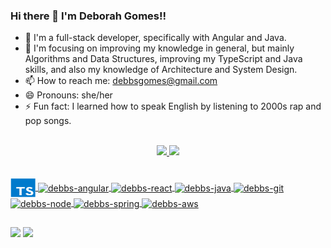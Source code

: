 ### Hi there 👋 I'm Deborah Gomes!!

- 🔭 I'm a full-stack developer, specifically with Angular and Java.
- 🌱 I'm focusing on improving my knowledge in general, but mainly Algorithms and Data Structures, improving my TypeScript and Java skills, and also my knowledge of Architecture and System Design.
- 📫 How to reach me: debbsgomes@gmail.com
- 😄 Pronouns: she/her
- ⚡ Fun fact: I learned how to speak English by listening to 2000s rap and pop songs.
<br>

<div align="center">
  <a href="https://github.com/debbsgomes">
  <img height="180em" src="https://github-readme-stats-sigma-five.vercel.app/api?username=debbsgomes&show_icons=true&theme=dark&include_all_commits=true&count_private=true"/>
  <img height="180em" src="https://github-readme-stats-sigma-five.vercel.app/api/top-langs/?username=debbsgomes&layout=compact&langs_count=8&theme=dark"/>
</div> 
<br>  

<div style="display: inline_block"><br>
  <img align="center" alt="debbs-ts" height="30" width="40" src="https://raw.githubusercontent.com/devicons/devicon/master/icons/typescript/typescript-plain.svg">          
  <img align="center" alt="debbs-angular" height="30" width="40" src="https://cdn.jsdelivr.net/gh/devicons/devicon/icons/angularjs/angularjs-original.svg">
  <img align="center" alt="debbs-react" height="30" width="40" src="https://cdn.jsdelivr.net/gh/devicons/devicon/icons/react/react-original.svg">
  <img align="center" alt="debbs-java" height="30" width="40" src="https://cdn.jsdelivr.net/gh/devicons/devicon/icons/java/java-original.svg">
  <img align="center" alt="debbs-git" height="30" width="40" src="https://cdn.jsdelivr.net/gh/devicons/devicon/icons/git/git-original.svg">
  <img align="center" alt="debbs-node" height="30" width="40" src="https://cdn.jsdelivr.net/gh/devicons/devicon/icons/nodejs/nodejs-original.svg">
  <img align="center" alt="debbs-spring" height="30" width="40" src="https://cdn.jsdelivr.net/gh/devicons/devicon/icons/spring/spring-original.svg">
  <img align="center" alt="debbs-aws" height="30" width="40" src="https://cdn.jsdelivr.net/gh/devicons/devicon@latest/icons/amazonwebservices/amazonwebservices-plain-wordmark.svg">
</div>
  
  ##
 
<div> 
   <a href = "mailto:debbsgomes@gmail.com"><img src="https://img.shields.io/badge/-Gmail-%23333?style=for-the-badge&logo=gmail&logoColor=red" target="_blank"></a>
  <a href="https://www.linkedin.com/in/deborahgomes123/" target="_blank"><img src="https://img.shields.io/badge/-LinkedIn-%230077B5?style=for-the-badge&logo=linkedin&logoColor=white" target="_blank"></a> 
 
  
 
</div>
